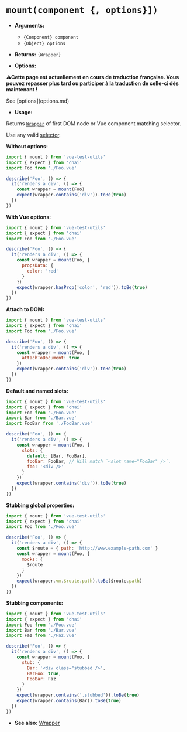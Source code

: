 # `mount(component {, options}])`

- **Arguments:**

  - `{Component} component`
  - `{Object} options`

- **Returns:** `{Wrapper}`

- **Options:**

<p><strong>⚠Cette page est actuellement en cours de traduction française. Vous pouvez repasser plus tard ou <a href="https://github.com/vuejs-fr/vue-test-utils" target="_blank">participer à la traduction</a> de celle-ci dès maintenant !</strong></p><p>See [options](options.md)</p>

- **Usage:**

Returns [`Wrapper`](wrapper/README.md) of first DOM node or Vue component matching selector.

Use any valid [selector](selectors.md).

**Without options:**

```js
import { mount } from 'vue-test-utils'
import { expect } from 'chai'
import Foo from './Foo.vue'

describe('Foo', () => {
  it('renders a div', () => {
    const wrapper = mount(Foo)
    expect(wrapper.contains('div')).toBe(true)
  })
})
```

**With Vue options:**

```js
import { mount } from 'vue-test-utils'
import { expect } from 'chai'
import Foo from './Foo.vue'

describe('Foo', () => {
  it('renders a div', () => {
    const wrapper = mount(Foo, {
      propsData: {
        color: 'red'
      }
    })
    expect(wrapper.hasProp('color', 'red')).toBe(true)
  })
})
```

**Attach to DOM:**

```js
import { mount } from 'vue-test-utils'
import { expect } from 'chai'
import Foo from './Foo.vue'

describe('Foo', () => {
  it('renders a div', () => {
    const wrapper = mount(Foo, {
      attachToDocument: true
    })
    expect(wrapper.contains('div')).toBe(true)
  })
})
```
**Default and named slots:**

```js
import { mount } from 'vue-test-utils'
import { expect } from 'chai'
import Foo from './Foo.vue'
import Bar from './Bar.vue'
import FooBar from './FooBar.vue'

describe('Foo', () => {
  it('renders a div', () => {
    const wrapper = mount(Foo, {
      slots: {
        default: [Bar, FooBar],
        fooBar: FooBar, // Will match `<slot name="FooBar" />`.
        foo: '<div />'
      }
    })
    expect(wrapper.contains('div')).toBe(true)
  })
})
```

**Stubbing global properties:**

```js
import { mount } from 'vue-test-utils'
import { expect } from 'chai'
import Foo from './Foo.vue'

describe('Foo', () => {
  it('renders a div', () => {
    const $route = { path: 'http://www.example-path.com' }
    const wrapper = mount(Foo, {
      mocks: {
        $route
      }
    })
    expect(wrapper.vm.$route.path).toBe($route.path)
  })
})
```

**Stubbing components:**

```js
import { mount } from 'vue-test-utils'
import { expect } from 'chai'
import Foo from './Foo.vue'
import Bar from './Bar.vue'
import Faz from './Faz.vue'

describe('Foo', () => {
  it('renders a div', () => {
    const wrapper = mount(Foo, {
      stub: {
        Bar: '<div class="stubbed />',
        BarFoo: true,
        FooBar: Faz
      }
    })
    expect(wrapper.contains('.stubbed')).toBe(true)
    expect(wrapper.contains(Bar)).toBe(true)
  })
})
```

- **See also:** [Wrapper](wrapper/README.md)
